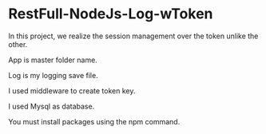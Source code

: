 # RestFull-NodeJs-Log-wToken

In this project, we realize the session management over the token unlike the other.

App is master folder name.

Log is my logging save file.

I used middleware to create token key.

I used Mysql as database.

You must install packages using the npm command.
